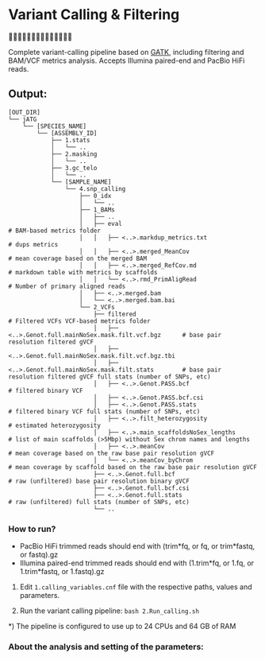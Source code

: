 # Variant Calling & Filtering
🧬🧐🧬🧐🧬🧐🧬🧐🧬🧐🧬🧐🧬🧐

Complete variant-calling pipeline based on [GATK](https://gatk.broadinstitute.org/hc/en-us), including filtering and BAM/VCF metrics analysis. Accepts Illumina paired-end and PacBio HiFi reads.


## Output:
```
[OUT_DIR]
└── jATG
    └── [SPECIES_NAME]
        └── [ASSEMBLY_ID]
            ├── 1.stats
            │   └── ..
            ├── 2.masking
            │   └── ..
            ├── 3.gc_telo
            │   └── ..
            └── [SAMPLE_NAME]
                └── 4.snp_calling
                    ├── 0_idx
                    │   └── ..
                    ├── 1_BAMs
                    │   ├── ..
                    │   ├── eval                                                 # BAM-based metrics folder
                    │   │   ├── <..>.markdup_metrics.txt                         # dups metrics
                    │   │   ├── <..>.merged_MeanCov                              # mean coverage based on the merged BAM
                    │   │   ├── <..>.merged_RefCov.md                            # markdown table with metrics by scaffolds
                    │   │   └── <..>.rmd_PrimAligRead                            # Number of primary aligned reads
                    │   ├── <..>.merged.bam
                    │   └── <..>.merged.bam.bai
                    └── 2_VCFs
                        ├── filtered                                             # Filtered VCFs VCF-based metrics folder
                        │   ├── <..>.Genot.full.mainNoSex.mask.filt.vcf.bgz      # base pair resolution filtered gVCF
                        │   ├── <..>.Genot.full.mainNoSex.mask.filt.vcf.bgz.tbi
                        │   ├── <..>.Genot.full.mainNoSex.mask.filt.stats        # base pair resolution filtered gVCF full stats (number of SNPs, etc)
                        │   ├── <..>.Genot.PASS.bcf                              # filtered binary VCF
                        │   ├── <..>.Genot.PASS.bcf.csi
                        │   ├── <..>.Genot.PASS.stats                            # filtered binary VCF full stats (number of SNPs, etc)
                        │   ├── <..>.filt_heterozygosity                         # estimated heterozygosity
                        │   ├── <..>.main_scaffoldsNoSex_lengths                 # list of main scaffolds (>5Mbp) without Sex chrom names and lengths
                        │   ├── <..>.meanCov                                     # mean coverage based on the raw base pair resolution gVCF
                        │   └── <..>.meanCov_byChrom                             # mean coverage by scaffold based on the raw base pair resolution gVCF
                        ├── <..>.Genot.full.bcf                                  # raw (unfiltered) base pair resolution binary gVCF
                        ├── <..>.Genot.full.bcf.csi
                        ├── <..>.Genot.full.stats                                # raw (unfiltered) full stats (number of SNPs, etc)
                        └── ..
```

### How to run?

* PacBio HiFi trimmed reads should end with (trim\*fq, or fq, or trim\*fastq, or fastq).gz
* Illumina paired-end trimmed reads should end with (1.trim\*fq, or 1.fq, or 1.trim\*fastq, or 1.fastq).gz

1) Edit `1.calling_variables.cnf` file with the respective paths, values and parameters.

2) Run the variant calling pipeline: `bash 2.Run_calling.sh`

\*) The pipeline is configured to use up to 24 CPUs and 64 GB of RAM


### About the analysis and setting of the parameters:
